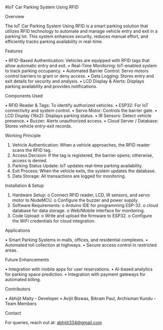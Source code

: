 #IoT Car Parking System Using RFID

Overview

The IoT Car Parking System Using RFID is a smart parking solution that utilizes RFID technology to automate and manage vehicle entry and exit in a parking lot. This system enhances security, reduces manual effort, and efficiently tracks parking availability in real-time.

Features

•	RFID-Based Authentication: Vehicles are equipped with RFID tags that allow automatic entry and exit.
•	Real-Time Monitoring: IoT-enabled system to track parking occupancy.
•	Automated Barrier Control: Servo motors control barriers to grant or deny access.
•	Data Logging: Stores entry and exit details for security and analysis.
•	LCD Display & Alerts: Displays parking availability and provides notifications.

Components Used

•	RFID Reader & Tags: To identify authorized vehicles.
•	ESP32: For IoT connectivity and system control.
•	Servo Motor: Controls the barrier gate.
•	LCD Display (16x2): Displays parking status.
•	IR Sensors: Detect vehicle presence.
•	Buzzer: Alerts unauthorized access.
•	Cloud Server / Database: Stores vehicle entry-exit records.

Working Principle

1.	Vehicle Authentication: When a vehicle approaches, the RFID reader scans the RFID tag.
2.	Access Decision: If the tag is registered, the barrier opens; otherwise, access is denied.
3.	Parking Status Update: IoT updates real-time parking availability.
4.	Exit Process: When the vehicle exits, the system updates the database.
5.	Data Storage: All transactions are logged for monitoring.

Installation & Setup

1.	Hardware Setup: 
o	Connect RFID reader, LCD, IR sensors, and servo motor to NodeMCU.
o	Configure the buzzer and power supply.
2.	Software Requirements: 
o	Arduino IDE for programming ESP-32.
o	cloud database for data storage.
o	Web/Mobile interface for monitoring.
3.	Code Upload: 
o	Write and upload the firmware to ESP32.
o	Configure the WiFi credentials for cloud integration.

Applications

•	Smart Parking Systems in malls, offices, and residential complexes.
•	Automated toll collection at highways.
•	Secure access control in restricted areas.

Future Enhancements

•	Integration with mobile apps for user reservations.
•	AI-based analytics for parking space prediction.
•	Integration with payment gateways for automated billing.

Contributors

•	Abhijit Maity - Developer
•	Avijit Biswas, Bikram Paul, Archisman Kundu - Team Members

Contact

For queries, reach out at: abhijit334@gmail.com 
